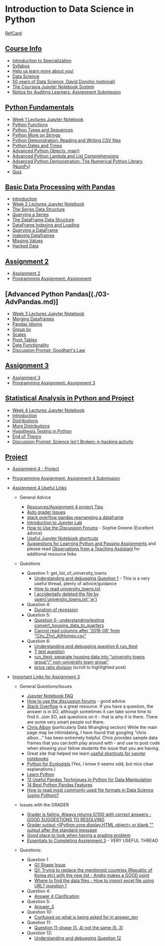 # Introduction to Data Science in Python

[RefCard](../../RefCards/PythonDS.md)

## [Course Info](./00-CourseInfo.md)

+ [Introduction to Specialization](./00-CourseInfo.md#introduction-to-specialization)
+ [Syllabus](./00-CourseInfo.md#syllabus)
+ [Help us learn more about you!](./00-CourseInfo.md#help-us-learn-more-about-you)
+ [Data Science](./01-PythonFund.md#data-science)
+ [50 years of Data Science, David Donoho (optional)](./00-CourseInfo.md#50-years-of-data-science-david-donoho-optional)
+ [The Coursera Jupyter Notebook System](./00-CourseInfo.md#the-coursera-jupyter-notebook-system)
+ [Notice for Auditing Learners: Assignment Submission](./00-CourseInfo.md#note-for-auditing-learner-assignment-submission)

## [Python Fundamentals](./01-PythonFund.md)

+ [Week 1 Lectures Jupyter Notebook](./01-PythonFund.md#week-1-lectures-jupyter-notebook)
+ [Python Functions](./01-PythonFund.md#python-functions)
+ [Python Types and Sequences](./01-PythonFund.md#python-type-and-sequences)
+ [Python More on Strings](./01-PythonFund.md#python-more-on-strings)
+ [Python Demonstration: Reading and Writing CSV files](./01-PythonFund.md#python-demonstration-reading-and-writing-csv-files)
+ [Python Dates and Times](./01-PythonFund.md#python-dates-and-times)
+ [Advanced Python Objects, map()](./01-PythonFund.md#advanced-python-objects-map)
+ [Advanced Python Lambda and List Comprehensions](./01-PythonFund.md#advanced-python-lambda-and-list-comprehensions)
+ [Advanced Python Demonstration: The Numerical Python Library (NumPy)](./01-PythonFund.md#advanced-python-demonstration-the-numerical-python-library-numpy)
+ [Quiz](./01-PythonFund.md#quiz)


## [Basic Data Processing with Pandas](./02-Pandas.md)

+ [Introduction](./02-Pandas.md#introduction)
+ [Week 2 Lectures Jupyter Notebook](./02-Pandas.md#week-2-lectures-jupyter-notebook)
+ [The Series Data Structure](./02-Pandas.md#the-series-data-structure)
+ [Querying a Series](./02-Pandas.md#querying-a-series)
+ [The DataFrame Data Structure](./02-Pandas.md#the-dataframe-data-structure)
+ [DataFrame Indexing and Loading](./02-Pandas.md#dataframe-indexing-and-loading)
+ [Querying a DataFrame](./02-Pandas.md#querying-a-dataframe)
+ [Indexing Dataframes](./02-Pandas.md#indexing-dataframe)
+ [Missing Values](./02-Pandas.md#missing-values)
+ [Hacked Data](./02-Pandas.md#hacked-data)


## [Assignment 2](https://www.coursera.org/learn/python-data-analysis/notebook/Um6Bz/assignment-2)

+ [Assignment 2](https://hub.coursera-notebooks.org/user/qceqpnyfwlofzjpttttssh/notebooks/Assignment%202.ipynb)
+ [Programming Assignment: Assignment](./notebooks/Assignment02.ipynb)


## [Advanced Python Pandas[(./03-AdvPandas.md)]

+ [Week 3 Lectures Jupyter Notebook](./03-AdvPandas.md#week-3-lectures-jupyter-notebook)
+ [Merging Dataframes](./03-AdvPandas.md#merging-dataframe)
+ [Pandas Idioms](./03-AdvPandas.md#pandas-idioms)
+ [Group by](./03-AdvPandas.md#group-by)
+ [Scales](./03-AdvPandas.md#scales)
+ [Pivot Tables](./03-AdvPandas.md#pivot-tables)
+ [Date Functionality](./03-AdvPandas.md#date-functionality)
+ [Discussion Prompt: Goodhart's Law](./03-AdvPandas.md#discussion-prompt-goodfarts-law)


## [Assignment 3](https://www.coursera.org/learn/python-data-analysis/notebook/KSSjT/assignment-3)

+ [Assignment 3](https://hub.coursera-notebooks.org/user/qceqpnyfwlofzjpttttssh/notebooks/Assignment%203.ipynb)
+ [Programming Assignment: Assignment 3](./notebooks/Assignment03.ipynb)


## [Statistical Analysis in Python and Project](./04-Stats.md)

+ [Week 4 Lectures Jupyter Notebook](./04-Stats.md#week-4-lectures-jupyter-notebook)
+ [Introduction](./04-Stats.md#introduction)
+ [Distributions](./04-Stats.md#distributions)
+ [More Distributions](./04-Stats.md#more-distributions)
+ [Hypothesis Testing in Python](./04-Stats.md#hypothesis-testing-in-python)
+ [End of Theory](./04-Stats.md#end-of-theory)
+ [Discussion Prompt: Science Isn't Broken: p-hacking activity](./04-Stats.md#discussion-prompt-science-isnt-broken-p---hacking-activity)

## [Project](https://www.coursera.org/learn/python-data-analysis/notebook/TeDW0/assignment-4-project)

+ [Assignment 4 - Project](https://hub.coursera-notebooks.org/user/qceqpnyfwlofzjpttttssh/notebooks/Assignment%204.ipynb)
+ [Programming Assignment: Assignment 4 Submission](./notebooks/Assignment04.ipynb)
+ [Assignment 4 Useful Links](https://www.coursera.org/learn/python-data-analysis/discussions/weeks/4/threads/soJlqi6IEei04BJ_asBq6g)
    + General Advice
        + [Resources/Assignment 4 project Tips](https://www.coursera.org/learn/python-data-analysis/resources/XlMzq)
        + [Auto grader Issues](https://www.coursera.org/learn/python-data-analysis/discussions/weeks/2/threads/Hb5-cQ8lEeiHXArnlnGtVg)
        + [stack overflow pandas rearranging a dataframe](https://stackoverflow.com/questions/41457322/pandas-rearranging-a-data-frame/41458629#41458629)
        + [Introduction to Jupyter Lab](http://go.continuum.io/registration-jupyterlab-next-generation-ds-ide/)
        + [How to Use the Discussion Forums](https://www.coursera.org/learn/python-data-analysis/discussions/forums/2PqFH7QcEeeYBA47k-OCuA/threads/ra19sbPaEeeEagonu2xPWg) - Sophie Greene (Excellent advice)
        + [Useful Jupyter Notebook shortcuts](https://www.dataquest.io/blog/jupyter-notebook-tips-tricks-shortcuts/)
        + [Suggestions for Learning Python and Passing Assignments](https://www.coursera.org/learn/python-data-analysis/discussions/weeks/2/threads/tWBZHQ2nEeie6RIScuhjOA)
        and please read [Observations from a Teaching Assistant](https://www.coursera.org/learn/python-data-analysis/discussions/weeks/2/threads/tWBZHQ2nEeie6RIScuhjOA) for additional resource links

    + Questions
        + Question 1: get_list_of_university_towns
            + [Understanding and debugging Question 1](https://www.coursera.org/learn/python-data-analysis/discussions/weeks/4/threads/QRjk3bKzEee5Ew6CaivGLg) - This is a very useful thread, plenty of advice/guidance
            + [How to read university_towns.txt](https://www.coursera.org/learn/python-data-analysis/discussions/weeks/4/threads/UsFxrrLqEeeu0xJuJy4ScA)
            + [I accidentally deleted the file by open('university_towns.txt','w')](https://www.coursera.org/learn/python-data-analysis/discussions/weeks/4/threads/W8bHlK5QEee0IRINZLVqPg)
        + Question 4:
            + [Duration of recession](https://www.coursera.org/learn/python-data-analysis/discussions/weeks/4/threads/kyB8RaumEeelRgqEwi0dZA)
        + Question 5:
            + [Question 5- understanding/testing convert_housing_data_to_quarters](https://www.coursera.org/learn/python-data-analysis/discussions/weeks/4/threads/nB8Rqba_EeeVOgq1E_eRMA)
            + [Cannot read columns after '2016-08' from "City_Zhvi_AllHomes.csv"](https://www.coursera.org/learn/python-data-analysis/discussions/weeks/4/threads/o5l-1rdYEeeu0xJuJy4ScA)
        + Question 6:
            + [Understanding and debugging question 6 run_ttest](https://www.coursera.org/learn/python-data-analysis/discussions/weeks/4/threads/F6mWJ7SbEeeKBBKJgknU5g)
            + [T test question](https://www.coursera.org/learn/python-data-analysis/discussions/weeks/4/threads/eRoqTyW7EeioOQ6tt0rd6g)
            + [run_ttest: separate housing data into "university towns group"/" non-university town group"](https://www.coursera.org/learn/python-data-analysis/discussions/weeks/4/threads/n6epwLCKEeewNAofllqCYg)
            + [price ratio division](https://www.coursera.org/learn/python-data-analysis/discussions/weeks/4/threads/XNxlUa2rEeelRgqEwi0dZA/replies/MosqN66kEee0IRINZLVqPg) (scroll to highlighted post)


+ [Important Links for Assignment 3](https://www.coursera.org/learn/python-data-analysis/discussions/weeks/3/threads/N3_w1SrHEeiS6xLjGmu-Mg)
    + General Questions/Issues
        + [Jupyter Notebook FAQ](https://www.coursera.org/learn/python-data-analysis/resources/0dhYG)
        + [How to use the discussion forums](https://www.coursera.org/learn/python-data-analysis/discussions/forums/2PqFH7QcEeeYBA47k-OCuA/threads/ra19sbPaEeeEagonu2xPWg) - good advice
        + [Stack Overflow](https://stackoverflow.com/) is a great resource. If you have a question, the answer is in SO, although sometimes it can take some time to find it. Join SO, ask questions on it - that is why it is there. There are some very smart people out there.
        + [Chris Albon](https://chrisalbon.com/) (particularly Data Wrangling section) While the main page may be intimidating, I have found that googling “chris albon…” has been extremely helpful. Chris provides sample data frames that you can both play around with - and use to post code when showing your fellow students the issue that you are having.
        + Great site that helped me learn [useful shortcuts for jupyter notebooks](https://www.dataquest.io/blog/jupyter-notebook-tips-tricks-shortcuts/)
        + [Python for Ecologists](http://www.datacarpentry.org/python-ecology-lesson/) (Yes, I know it seems odd, but nice clear explanations.)
        + [Learn Python](http://www.learnpython.org/)
        + [12 Useful Pandas Techniques in Python for Data Manipulation](https://www.analyticsvidhya.com/blog/2016/01/12-pandas-techniques-python-data-manipulation/)
        + [14 Best Python Pandas Features](http://dataconomy.com/2015/03/14-best-python-pandas-features/)
        + [How to read most commonly used file formats in Data Science (using Python)?](https://www.analyticsvidhya.com/blog/2017/03/read-commonly-used-formats-using-python/)

    + Issues with the GRADER
        + [Grader is failing. Always returns 0/100 with correct answers - GOOD SUGGESTIONS TO RESOLVING](https://www.coursera.org/learn/python-data-analysis/discussions/weeks/3/threads/6XQnTbohEeeKkQq9z8609g)
        + [Grader output <IPython.core.display.HTML object> or blank "" output after the standard message](https://www.coursera.org/learn/python-data-analysis/discussions/weeks/3/threads/rMXb5rPAEeeTrQ4xT9wtNA)
        + [Good place to look when having a grading problem](https://www.coursera.org/learn/python-data-analysis/discussions/weeks/3/threads/6XQnTbohEeeKkQq9z8609g/replies/-NWimr7zEeeJcQoBajdpaA)
        + [Essentials to Completing Assignment 3](https://www.coursera.org/learn/python-data-analysis/discussions/weeks/3/threads/xogZbrMWEee0mQrUfDuicA) - VERY USEFUL THREAD


    + Questions:
        + Question 1 
            + [Q1 Shape Issue](https://www.coursera.org/learn/python-data-analysis/discussions/weeks/3/threads/LMWTR8PXEeep0woe8dX8gA)
            + [Q1: Trying to replace the mentioned countries (Republic of Korea etc) with the new list - Andre makes a GOOD point](https://www.coursera.org/learn/python-data-analysis/discussions/weeks/3/threads/ubkZJBd4EeiyWwofhDcEXg)
            + [Where to find the data files - How to import excel file using URL? question 1](https://www.coursera.org/learn/python-data-analysis/discussions/weeks/3/threads/WohMsLlVEeejyhLXWUfOQg)
        + Question 4:
            + [Answer 4 Clarification](https://www.coursera.org/learn/python-data-analysis/discussions/weeks/3/threads/r0ka4bVZEeez7xIEHso5pg)
        + Question 5:
            + [Answer_5](https://www.coursera.org/learn/python-data-analysis/discussions/weeks/3/threads/YVQeWrNpEeez7xIEHso5pg)
        + Question 10:
            + [Confused on what is being asked for in answer_ten](https://www.coursera.org/learn/python-data-analysis/discussions/weeks/3/threads/RCFhiLQkEee5Ew6CaivGLg)
        + Question 11:
            + [Question 11-shape (5, 4) not the same (5, 3)](https://www.coursera.org/learn/python-data-analysis/discussions/weeks/3/threads/pUu5GbPCEeefpw51rAEiYg)
        + Question 12:
            + [Understanding and debugging Question 12](https://www.coursera.org/learn/python-data-analysis/discussions/weeks/3/threads/omM_7L_3EeezMQ4NzSCjvA)




